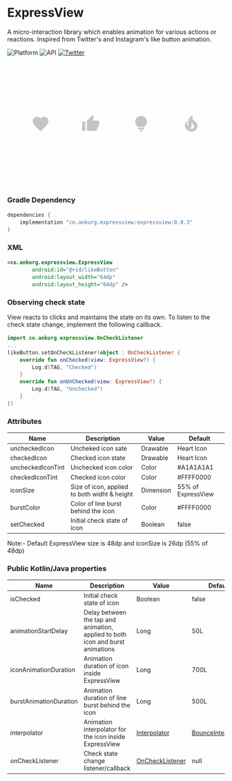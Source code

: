 # ExpressView
A micro-interaction library which enables animation for various actions or reactions. Inspired from Twitter's and Instagram's like button animation.

![Platform][5] ![API][6] [![Twitter][7]][8]

![ExpressView sample gif][4]
### Gradle Dependency
```groovy
dependencies {
    implementation "co.ankurg.expressview:expressview:0.0.3"
}
```

### XML
```xml
<co.ankurg.expressview.ExpressView
        android:id="@+id/likeButton"
        android:layout_width="64dp"
        android:layout_height="64dp" />
```

### Observing check state
View reacts to clicks and maintains the state on its own. To listen to the check state change, implement the following callback.
```kotlin
import co.ankurg.expressview.OnCheckListener
...
likeButton.setOnCheckListener(object : OnCheckListener {
    override fun onChecked(view: ExpressView?) {
        Log.d(TAG, "Checked")
    }
    override fun onUnChecked(view: ExpressView?) {
        Log.d(TAG, "Unchecked")
    }
})
```

### Attributes
|Name|Description|Value|Default|
|---|---|---|---|
|uncheckedIcon|Uncheked icon sate|Drawable|Heart Icon|
|checkedIcon|Checked icon state|Drawable|Heart Icon|
|uncheckedIconTint|Unchecked icon color|Color|#A1A1A1A1|
|checkedIconTint|Checked icon color|Color|#FFFF0000|
|iconSize|Size of icon, applied to both widht & height|Dimension|55% of ExpressView|
|burstColor|Color of line burst behind the icon|Color|#FFFF0000|
|setChecked|Initial check state of icon|Boolean|false|

Note:- Default ExpressView size is 48dp and iconSize is 26dp (55% of 48dp) 
### Public Kotlin/Java properties
|Name|Description|Value|Default|
|---|---|---|---|
|isChecked|Initial check state of icon|Boolean|false|
|animationStartDelay|Delay between the tap and animation, applied to both icon and burst animations|Long|50L|
|iconAnimationDuration|Animation duration of icon inside ExpressView|Long|700L|
|burstAnimationDuration|Animation duration of line burst behind the icon|Long|500L|
|interpolator|Animation interpolator for the icon inside ExpressView|[Interpolator][1]|[BounceInterpolator][2]|
|onCheckListener|Check state change listener/callback|[OnCheckListener][3]|null|

[1]: https://developer.android.com/reference/android/view/animation/Interpolator
[2]: https://developer.android.com/reference/android/view/animation/BounceInterpolator
[3]: expressview/src/main/java/co/ankurg/expressview/OnCheckListener.kt
[4]: gif/like-button-animation-express-view.gif
[5]: https://img.shields.io/badge/Platform-android-blue.svg
[6]: https://img.shields.io/badge/API-16%2B-brightgreen.svg?style=flat
[7]: https://img.shields.io/badge/Twitter-@ankurg2204-blue.svg?style=flat
[8]: http://twitter.com/ankurg2204
